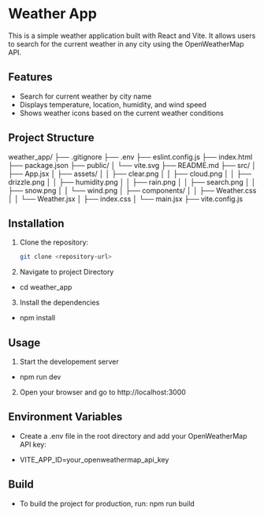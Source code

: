 # Weather App

This is a simple weather application built with React and Vite. It allows users to search for the current weather in any city using the OpenWeatherMap API.

## Features

- Search for current weather by city name
- Displays temperature, location, humidity, and wind speed
- Shows weather icons based on the current weather conditions

## Project Structure
weather_app/ ├── .gitignore ├── .env ├── eslint.config.js ├── index.html ├── package.json ├── public/ │ └── vite.svg ├── README.md ├── src/ │ ├── App.jsx │ ├── assets/ │ │ ├── clear.png │ │ ├── cloud.png │ │ ├── drizzle.png │ │ ├── humidity.png │ │ ├── rain.png │ │ ├── search.png │ │ ├── snow.png │ │ └── wind.png │ ├── components/ │ │ ├── Weather.css │ │ └── Weather.jsx │ ├── index.css │ └── main.jsx ├── vite.config.js


## Installation

1. Clone the repository:
   ```sh
   git clone <repository-url>

2. Navigate to project Directory
- cd weather_app

3. Install the dependencies
- npm install

## Usage
1. Start the developement server
- npm run dev

2. Open your browser and go to http://localhost:3000

## Environment Variables
- Create a .env file in the root directory and add your OpenWeatherMap API key:

- VITE_APP_ID=your_openweathermap_api_key

## Build
- To build the project for production, run: npm run build
